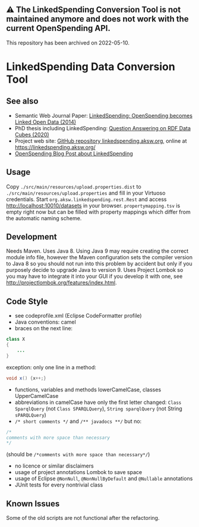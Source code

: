 ## :warning: **The LinkedSpending Conversion Tool is not maintained anymore and does not work with the current OpenSpending API.**
This repository has been archived on 2022-05-10.

LinkedSpending Data Conversion Tool
================

See also
--------

* Semantic Web Journal Paper: [LinkedSpending: OpenSpending becomes Linked Open Data (2014)](http://www.semantic-web-journal.net/content/linkedspending-openspending-becomes-linked-open-data-1)
* PhD thesis including LinkedSpending: [Question Answering on RDF Data Cubes (2020)](https://nbn-resolving.org/urn:nbn:de:bsz:15-qucosa2-742429)
* Project web site: [GitHub repository linkedspending.aksw.org](https://github.com/konradhoeffner/linkedspending.aksw.org), online at <https://linkedspending.aksw.org/>
* [OpenSpending Blog Post about LinkedSpending](https://community.openspending.org/blog/2013/11/25/linkedspending-openspending-becomes-linked-open-data/)

Usage
-----
Copy `./src/main/resources/upload.properties.dist` to `./src/main/resources/upload.properties` and fill in your Virtuoso credentials.
Start `org.aksw.linkedspending.rest.Rest` and access <http://localhost:10010/datasets> in your browser.
`propertymapping.tsv` is empty right now but can be filled with property mappings which differ from the automatic naming scheme.

Development
-----------
Needs Maven.
Uses Java 8.
Using Java 9 may require creating the correct module info file, however the Maven configuration sets the compiler version to Java 8 so you should not run into this problem by accident but only if you purposely decide to upgrade Java to version 9.
Uses Project Lombok so you may have to integrate it into your GUI if you develop it with one, see <http://projectlombok.org/features/index.html>.

Code Style
----------
- see codeprofile.xml (Eclipse CodeFormatter profile)
- Java conventions: camel
- braces on the next line:

```java
class X
{
	...
}
```

exception: only one line in a method:

```java
void x() {x++;}
```

- functions, variables and methods lowerCamelCase, classes UpperCamelCase
- abbreviations in camelCase have only the first letter changed: `Class SparqlQuery` (not `Class SPARQLQuery`), `String sparqlQuery` (not String `sPARQLQuery`)
- `/* short comments */` and `/** javadocs **/` but no:
```java
/*
comments with more space than necessary
*/
```

(should be `/*comments with more space than necessary*/`)

- no licence or similar disclaimers
- usage of project annotations Lombok to save space
- usage of Eclipse `@NonNull`, `@NonNullByDefault` and `@Nullable` annotations
- JUnit tests for every nontrivial class

Known Issues
-------------
Some of the old scripts are not functional after the refactoring.
